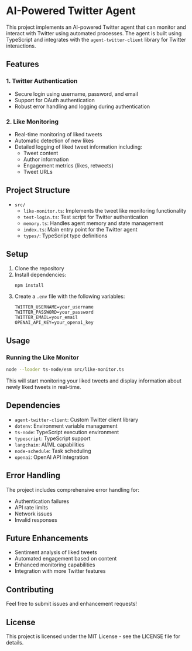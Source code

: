 # AI-Powered Twitter Agent

This project implements an AI-powered Twitter agent that can monitor and interact with Twitter using automated processes. The agent is built using TypeScript and integrates with the `agent-twitter-client` library for Twitter interactions.

## Features

### 1. Twitter Authentication
- Secure login using username, password, and email
- Support for OAuth authentication
- Robust error handling and logging during authentication

### 2. Like Monitoring
- Real-time monitoring of liked tweets
- Automatic detection of new likes
- Detailed logging of liked tweet information including:
  - Tweet content
  - Author information
  - Engagement metrics (likes, retweets)
  - Tweet URLs

## Project Structure

- `src/`
  - `like-monitor.ts`: Implements the tweet like monitoring functionality
  - `test-login.ts`: Test script for Twitter authentication
  - `memory.ts`: Handles agent memory and state management
  - `index.ts`: Main entry point for the Twitter agent
  - `types/`: TypeScript type definitions

## Setup

1. Clone the repository
2. Install dependencies:
   ```bash
   npm install
   ```
3. Create a `.env` file with the following variables:
   ```
   TWITTER_USERNAME=your_username
   TWITTER_PASSWORD=your_password
   TWITTER_EMAIL=your_email
   OPENAI_API_KEY=your_openai_key
   ```

## Usage

### Running the Like Monitor
```bash
node --loader ts-node/esm src/like-monitor.ts
```

This will start monitoring your liked tweets and display information about newly liked tweets in real-time.

## Dependencies

- `agent-twitter-client`: Custom Twitter client library
- `dotenv`: Environment variable management
- `ts-node`: TypeScript execution environment
- `typescript`: TypeScript support
- `langchain`: AI/ML capabilities
- `node-schedule`: Task scheduling
- `openai`: OpenAI API integration

## Error Handling

The project includes comprehensive error handling for:
- Authentication failures
- API rate limits
- Network issues
- Invalid responses

## Future Enhancements

- Sentiment analysis of liked tweets
- Automated engagement based on content
- Enhanced monitoring capabilities
- Integration with more Twitter features

## Contributing

Feel free to submit issues and enhancement requests!

## License

This project is licensed under the MIT License - see the LICENSE file for details.
